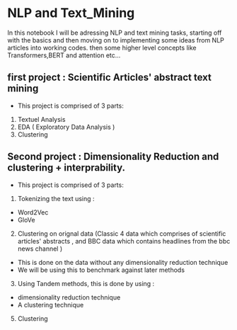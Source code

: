 # NLP and Text_Mining


In this notebook I will be adressing NLP and text mining tasks, starting off with the basics and then moving on to implementing some ideas from NLP articles into working codes. then some higher level concepts like Transformers,BERT and attention etc...

## first project : Scientific Articles' abstract text mining 

- This project is comprised of 3 parts:
1. Textuel Analysis 
2. EDA ( Exploratory Data Analysis )
3. Clustering



## Second project : Dimensionality Reduction and clustering + interprability.

- This project is comprised of 3 parts:
1. Tokenizing the text using :
  * Word2Vec
  * GloVe 
2. Clustering on orignal data (Classic 4 data which comprises of scientific articles' abstracts , and BBC data which contains headlines from the bbc news channel )
  * This is done on the data without any dimensionality reduction technique
  * We will be using this to benchmark against later methods
3. Using Tandem methods, this is done by using :
  * dimensionality reduction technique 
  * A clustering technique  
5. Clustering

